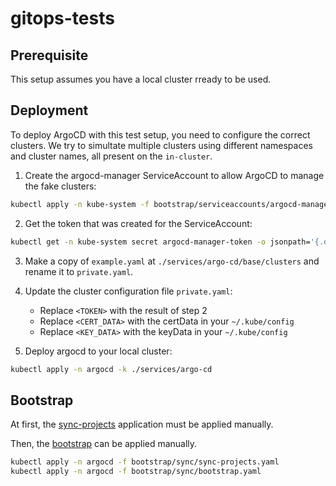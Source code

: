 # gitops-tests

## Prerequisite

This setup assumes you have a local cluster rready to be used.

## Deployment

To deploy ArgoCD with this test setup, you need to configure the correct clusters.
We try to simultate multiple clusters using different namespaces and cluster names, all present on the `in-cluster`.

1. Create the argocd-manager ServiceAccount to allow ArgoCD to manage the fake clusters:
```bash
kubectl apply -n kube-system -f bootstrap/serviceaccounts/argocd-manager.yaml
```
2. Get the token that was created for the ServiceAccount:
```bash
kubectl get -n kube-system secret argocd-manager-token -o jsonpath='{.data.token}' | base64 --decode
```

3. Make a copy of `example.yaml` at `./services/argo-cd/base/clusters` and rename it to `private.yaml`. 

4. Update the cluster configuration file `private.yaml`:
   - Replace `<TOKEN>` with the result of step 2
   - Replace `<CERT_DATA>` with the certData in your `~/.kube/config`
   - Replace `<KEY_DATA>` with the keyData in your `~/.kube/config`

5. Deploy argocd to your local cluster:

```bash
kubectl apply -n argocd -k ./services/argo-cd
```

## Bootstrap

At first, the [sync-projects](./bootstrap/sync/sync-projects.yaml) application must be applied manually.

Then, the [bootstrap](./bootstrap/sync/bootstrap.yaml) can be applied manually.

```bash
kubectl apply -n argocd -f bootstrap/sync/sync-projects.yaml
kubectl apply -n argocd -f bootstrap/sync/bootstrap.yaml
```
